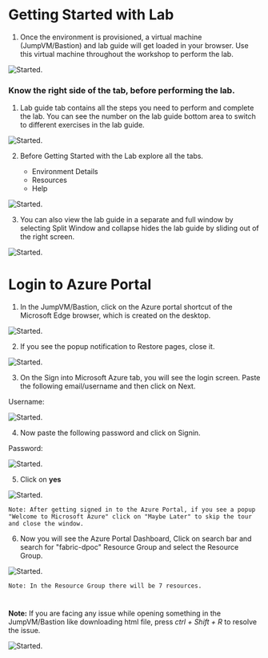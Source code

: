 # Getting Started with Lab

1. Once the environment is provisioned, a virtual machine (JumpVM/Bastion) and lab guide will get loaded in your browser. Use this virtual machine throughout the workshop to perform the lab. 


![Started.](GetStarted/Task1.png)


### Know the right side of the tab, before performing the lab.

1. Lab guide tab contains all the steps you need to perform and complete the lab. You can see the number on the lab guide bottom area to switch to different exercises in the lab guide.


![Started.](GetStarted/Task3.png)

2. Before Getting Started with the Lab explore all the tabs.

    - Environment Details
    - Resources
    - Help

![Started.](GetStarted/Task4.png)


3. You can also view the lab guide in a separate and full window by selecting Split Window and collapse hides the lab guide by sliding out of the right screen.

![Started.](GetStarted/Task5.png)


# Login to Azure Portal

1. In the JumpVM/Bastion, click on the Azure portal shortcut of the Microsoft Edge browser, which is created on the desktop.

![Started.](GetStarted/Task6.png)

2. If you see the popup notification to Restore pages, close it.

![Started.](GetStarted/Task7.png)

3. On the Sign into Microsoft Azure tab, you will see the login screen. Paste the following email/username and then click on Next.


 Username: <inject key="Username" enableCopy="true"/>


![Started.](GetStarted/Task8.png)

4. Now paste the following password and click on Signin.

 Password: <inject key="Password" enableCopy="true"/>

![Started.](GetStarted/Task9.png)

5. Click on **yes**

![Started.](GetStarted/Task10.png)

`Note: After getting signed in to the Azure Portal, if you see a popup "Welcome to Microsoft Azure" click on "Maybe Later" to skip the tour and close the window.`

6. Now you will see the Azure Portal Dashboard, Click on search bar and search for "fabric-dpoc" Resource Group and select the Resource Group.

![Started.](GetStarted/Task11.png)


`Note: In the Resource Group there will be 7 resources.`

#

**Note:** If you are facing any issue while opening something in the JumpVM/Bastion like downloading html file, press *ctrl + Shift + R* to resolve the issue.

![Started.](GetStarted/Issue1.png)


